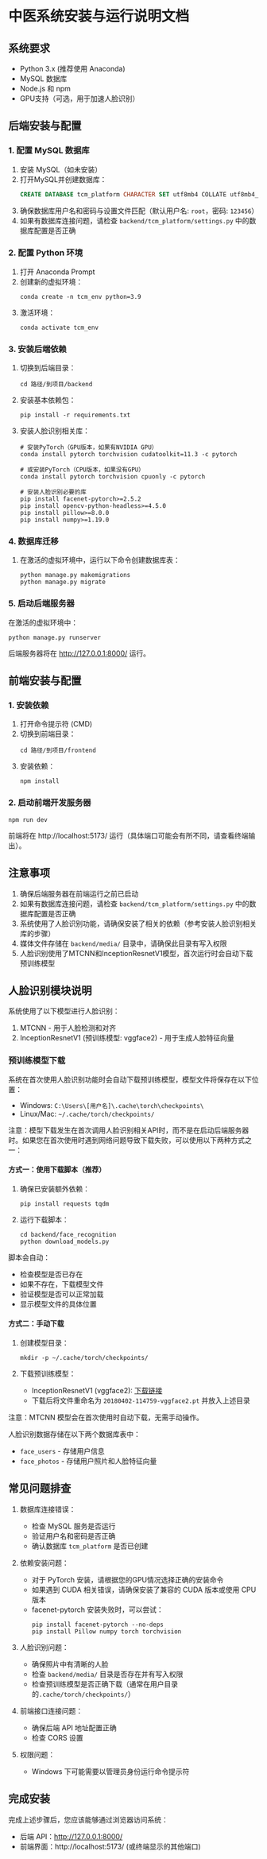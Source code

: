 # 中医系统安装与运行说明文档

## 系统要求

- Python 3.x (推荐使用 Anaconda)
- MySQL 数据库
- Node.js 和 npm
- GPU支持（可选，用于加速人脸识别）

## 后端安装与配置

### 1. 配置 MySQL 数据库

1. 安装 MySQL（如未安装）
2. 打开MySQL并创建数据库：
   ```sql
   CREATE DATABASE tcm_platform CHARACTER SET utf8mb4 COLLATE utf8mb4_unicode_ci;
   ```
3. 确保数据库用户名和密码与设置文件匹配（默认用户名: `root`，密码: `123456`）
4. 如果有数据库连接问题，请检查 `backend/tcm_platform/settings.py` 中的数据库配置是否正确

### 2. 配置 Python 环境

1. 打开 Anaconda Prompt
2. 创建新的虚拟环境：
   ```
   conda create -n tcm_env python=3.9
   ```
3. 激活环境：
   ```
   conda activate tcm_env
   ```

### 3. 安装后端依赖

1. 切换到后端目录：

   ```
   cd 路径/到项目/backend
   ```
2. 安装基本依赖包：

   ```
   pip install -r requirements.txt
   ```
3. 安装人脸识别相关库：

   ```
   # 安装PyTorch（GPU版本，如果有NVIDIA GPU）
   conda install pytorch torchvision cudatoolkit=11.3 -c pytorch

   # 或安装PyTorch（CPU版本，如果没有GPU）
   conda install pytorch torchvision cpuonly -c pytorch

   # 安装人脸识别必要的库
   pip install facenet-pytorch>=2.5.2
   pip install opencv-python-headless>=4.5.0
   pip install pillow>=8.0.0
   pip install numpy>=1.19.0
   ```

### 4. 数据库迁移

1. 在激活的虚拟环境中，运行以下命令创建数据库表：
   ```
   python manage.py makemigrations
   python manage.py migrate
   ```

### 5. 启动后端服务器

在激活的虚拟环境中：

```
python manage.py runserver
```

后端服务器将在 http://127.0.0.1:8000/ 运行。

## 前端安装与配置

### 1. 安装依赖

1. 打开命令提示符 (CMD)
2. 切换到前端目录：
   ```
   cd 路径/到项目/frontend
   ```
3. 安装依赖：
   ```
   npm install
   ```

### 2. 启动前端开发服务器

```
npm run dev
```

前端将在 http://localhost:5173/ 运行（具体端口可能会有所不同，请查看终端输出）。

## 注意事项

1. 确保后端服务器在前端运行之前已启动
2. 如果有数据库连接问题，请检查 `backend/tcm_platform/settings.py` 中的数据库配置是否正确
3. 系统使用了人脸识别功能，请确保安装了相关的依赖（参考安装人脸识别相关库的步骤）
4. 媒体文件存储在 `backend/media/` 目录中，请确保此目录有写入权限
5. 人脸识别使用了MTCNN和InceptionResnetV1模型，首次运行时会自动下载预训练模型

## 人脸识别模块说明

系统使用了以下模型进行人脸识别：

1. MTCNN - 用于人脸检测和对齐
2. InceptionResnetV1 (预训练模型: vggface2) - 用于生成人脸特征向量

### 预训练模型下载

系统在首次使用人脸识别功能时会自动下载预训练模型，模型文件将保存在以下位置：
- Windows: `C:\Users\[用户名]\.cache\torch\checkpoints\`
- Linux/Mac: `~/.cache/torch/checkpoints/`

注意：模型下载发生在首次调用人脸识别相关API时，而不是在启动后端服务器时。如果您在首次使用时遇到网络问题导致下载失败，可以使用以下两种方式之一：

#### 方式一：使用下载脚本（推荐）

1. 确保已安装额外依赖：
   ```
   pip install requests tqdm
   ```

2. 运行下载脚本：
   ```
   cd backend/face_recognition
   python download_models.py
   ```

脚本会自动：
- 检查模型是否已存在
- 如果不存在，下载模型文件
- 验证模型是否可以正常加载
- 显示模型文件的具体位置

#### 方式二：手动下载

1. 创建模型目录：
   ```
   mkdir -p ~/.cache/torch/checkpoints/
   ```

2. 下载预训练模型：
   - InceptionResnetV1 (vggface2): [下载链接](https://drive.google.com/file/d/1Sy3QkBZlSbhrpW0lLPeY5HBe-rVlTv8X/view?usp=sharing)
   - 下载后将文件重命名为 `20180402-114759-vggface2.pt` 并放入上述目录

注意：MTCNN 模型会在首次使用时自动下载，无需手动操作。

人脸识别数据存储在以下两个数据库表中：

- `face_users` - 存储用户信息
- `face_photos` - 存储用户照片和人脸特征向量

## 常见问题排查

1. 数据库连接错误：

   - 检查 MySQL 服务是否运行
   - 验证用户名和密码是否正确
   - 确认数据库 `tcm_platform` 是否已创建
2. 依赖安装问题：

   - 对于 PyTorch 安装，请根据您的GPU情况选择正确的安装命令
   - 如果遇到 CUDA 相关错误，请确保安装了兼容的 CUDA 版本或使用 CPU 版本
   - facenet-pytorch 安装失败时，可以尝试：
     ```
     pip install facenet-pytorch --no-deps
     pip install Pillow numpy torch torchvision
     ```
3. 人脸识别问题：

   - 确保照片中有清晰的人脸
   - 检查 `backend/media/` 目录是否存在并有写入权限
   - 检查预训练模型是否正确下载（通常在用户目录的`.cache/torch/checkpoints/`）
4. 前端接口连接问题：

   - 确保后端 API 地址配置正确
   - 检查 CORS 设置
5. 权限问题：

   - Windows 下可能需要以管理员身份运行命令提示符

## 完成安装

完成上述步骤后，您应该能够通过浏览器访问系统：

- 后端 API：http://127.0.0.1:8000/
- 前端界面：http://localhost:5173/ (或终端显示的其他端口)
